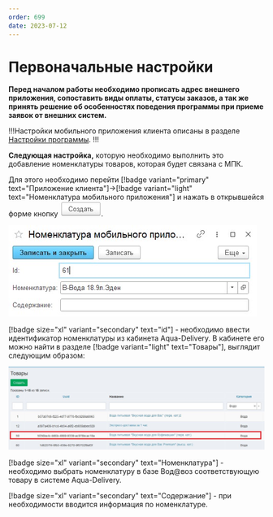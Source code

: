 ```yaml
---
order: 699
date: 2023-07-12
---
```

# Первоначальные настройки

**Перед началом работы необходимо прописать адрес внешнего приложения, сопоставить виды оплаты, статусы заказов, а так же принять решение об особенностях поведения программы при приеме заявок от внешних систем.**

!!!Настройки мобильного приложения клиента описаны в разделе [Настройки программы](/1-руководство-администратора/настройки-программы/6-настройки-мпк/).
!!!

**Следующая настройка,** которую необходимо выполнить это добавление номенклатуры товаров, которая будет связана с МПК.

Для этого необходимо перейти [!badge variant="primary" text="Приложение клиента"]->[!badge variant="light" text="Номенклатура мобильного приложения"] и нажать в открывшейся форме кнопку ![](/images/Создать_пуш.jpg).

![Создание номенклатуры мобильного приложения](/images/Форма_номенклатура_мпк.jpg)

[!badge size="xl" variant="secondary" text="id"] - необходимо ввести идентификатор номенклатуры из кабинета Аqua-Delivery. В кабинете его можно найти в разделе [!badge variant="light" text="Товары"], выглядит следующим образом:

![](/images/Кабинет_делевери.jpg)

[!badge size="xl" variant="secondary" text="Номенклатура"] - необходимо выбрать номенклатуру в базе Вод@воз соответствующую товару в системе Аqua-Delivery.

[!badge size="xl" variant="secondary" text="Содержание"] - при необходимости вводится информация по номенклатуре.

